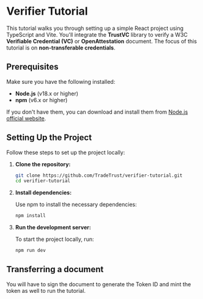 # Verifier Tutorial

This tutorial walks you through setting up a simple React project using TypeScript and Vite. You'll integrate the **TrustVC** library to verify a W3C **Verifiable Credential (VC)** or **OpenAttestation** document. The focus of this tutorial is on **non-transferable credentials**.

## Prerequisites

Make sure you have the following installed:

- **Node.js** (v18.x or higher)
- **npm** (v6.x or higher)

If you don't have them, you can download and install them from [Node.js official website](https://nodejs.org/).

## Setting Up the Project

Follow these steps to set up the project locally:

1. **Clone the repository:**

   ```bash
   git clone https://github.com/TradeTrust/verifier-tutorial.git
   cd verifier-tutorial
   ```

2. **Install dependencies:**

   Use npm to install the necessary dependencies:

   ```bash
   npm install
   ```

3. **Run the development server:**

   To start the project locally, run:

   ```bash
   npm run dev
   ```

## Transferring a document

You will have to sign the document to generate the Token ID and mint the token as well to run the tutorial.
